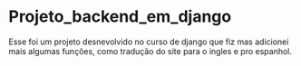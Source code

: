 # Projeto_backend_em_django
Esse foi um projeto desnevolvido no curso de django que fiz mas adicionei mais algumas funções, como tradução do site para o ingles e pro espanhol.
